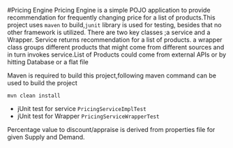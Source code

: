 #Pricing Engine
   Pricing Engine is a simple POJO application to provide recommendation for frequently changing price for a list of
products.This project uses `maven` to build,`junit` library is used for testing, besides that no other framework is utilized.
   There are two key classes ;a service and a Wrapper. Service returns recommendation for a list of products. a wrapper class
groups different products that might come from different sources and in turn invokes service.List of Products could come
from external APIs or by hitting Database or a flat file
    
Maven is required to build this project,following maven command can be used to build the project

  `mvn clean install`

* jUnit test for service `PricingServiceImplTest` 
* jUnit test for Wrapper `PricingServiceWrapperTest`

Percentage value to discount/appraise is derived from properties file for given Supply and Demand.
